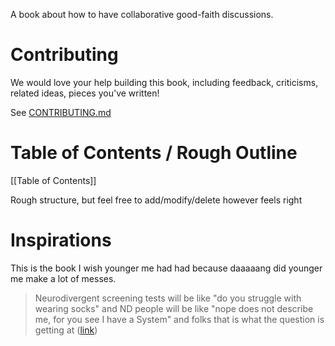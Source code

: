 A book about how to have collaborative good-faith discussions.

# Contributing

We would love your help building this book, including feedback, criticisms, related ideas, pieces you've written!

See [CONTRIBUTING.md](CONTRIBUTING.md)

# Table of Contents / Rough Outline

[[Table of Contents]]

Rough structure, but feel free to add/modify/delete however feels right

# Inspirations

This is the book I wish younger me had had because daaaaang did younger me make a lot of messes.

> Neurodivergent screening tests will be like "do you struggle with wearing socks" and ND people will be like "nope does not describe me, for you see I have a System" and folks that is what the question is getting at
> ([link](https://x.com/SNeurotypicals/status/1579602370514030593?t=-XU2ZZZRyXFeG4si99ZYzw&s=19))